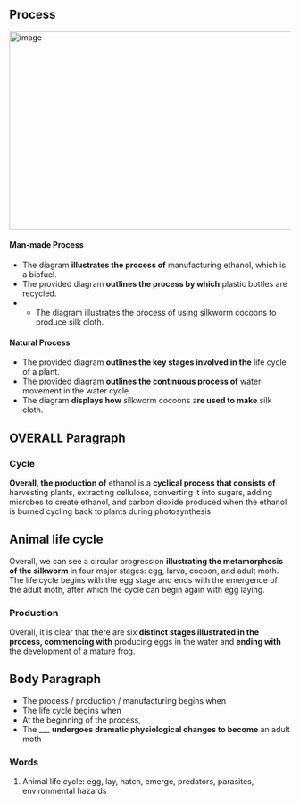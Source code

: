 ## Process

<img width="1548" height="354" alt="image" src="https://github.com/user-attachments/assets/fa0b3d74-5323-4f96-af1c-9457eed69353" />

#### Man-made Process
- The diagram **illustrates the process of** manufacturing ethanol, which is a biofuel.
- The provided diagram **outlines the process by which** plastic bottles are recycled.
- - The diagram illustrates the process of using silkworm cocoons to produce silk cloth.
#### Natural Process
- The provided diagram **outlines the key stages involved in the** life cycle of a plant.
- The provided diagram **outlines the continuous process of** water movement in the water cycle.
- The diagram **displays how** silkworm cocoons a**re used to make** silk cloth.


## OVERALL Paragraph

### Cycle
**Overall, the production of** ethanol is a **cyclical process that consists of** harvesting plants, extracting cellulose, converting it into sugars, adding microbes to create ethanol, and carbon dioxide produced when the ethanol is burned cycling back to plants during photosynthesis.

## Animal life cycle
Overall, we can see a circular progression **illustrating the metamorphosis of the silkworm** in four major stages: egg, larva, cocoon, and adult moth. The life cycle begins with the egg stage and ends with the emergence of the adult moth, after which the cycle can begin again with egg laying.

### Production
Overall, it is clear that there are six **distinct stages illustrated in the process, commencing with** producing eggs in the water and **ending with** the development of a mature frog. 


## Body Paragraph
- The process / production / manufacturing begins when
- The life cycle begins when
- At the beginning of the process,
- The ___ **undergoes dramatic physiological changes to become** an adult moth

### Words

1. Animal life cycle: egg, lay, hatch, emerge, predators, parasites, environmental hazards


